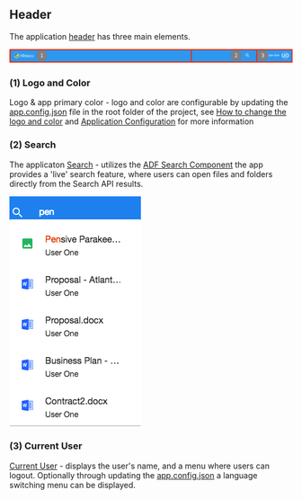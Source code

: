 ## Header

The application [header](https://github.com/Alfresco/alfresco-content-app/tree/master/src/app/components/header) has three main elements.

![](images/header.png)

### (1) Logo and Color
Logo & app primary color - logo and color are configurable by updating the
[app.config.json](https://github.com/Alfresco/alfresco-content-app/blob/master/src/app.config.json) file in the root folder of the project,
see [How to change the logo and color](/) and [Application Configuration](/configuration) for more information

### (2) Search
The applicaton [Search](https://github.com/Alfresco/alfresco-content-app/tree/master/src/app/components/search) -
utilizes the [ADF Search Component](https://github.com/Alfresco/alfresco-ng2-components/tree/master/lib/content-services/search)
the app provides a 'live' search feature, where users can open files and folders directly from the Search API results.

![](images/search.png)

### (3) Current User
[Current User](https://github.com/Alfresco/alfresco-content-app/tree/development/src/app/components/current-user) -
displays the user's name, and a menu where users can logout.
Optionally through updating the [app.config.json](https://github.com/Alfresco/alfresco-content-app/blob/master/src/app.config.json)
a language switching menu can be displayed.
